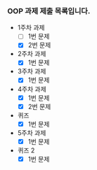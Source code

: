 ### OOP 과제 제출 목록입니다.

- 1주차 과제
    - [ ] 1번 문제
    - [x] 2번 문제
- 2주차 과제
    - [x] 1번 문제
- 3주차 과제
    - [x] 1번 문제
- 4주차 과제
    - [x] 1번 문제
    - [x] 2번 문제
- 퀴즈
    - [x] 1번 문제
- 5주차 과제
    - [x] 1번 문제
- 퀴즈 2
    - [x] 1번 문제